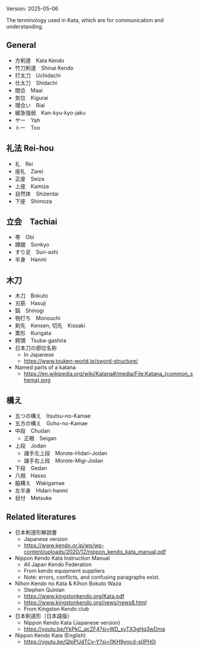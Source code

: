 Version: 2025-05-06

The terminology used in Kata, which are for communication and understanding.


## General

- 方剣道　Kata Kendo
- 竹刀剣道　Shinai Kendo
- 打太刀　Uchidachi
- 仕太刀　Shidachi
- 間合　Maai
- 気位　Kigurai
- 理合い　Riai
- 緩急強弱　Kan-kyu-kyo-jaku
- ヤー　Yah
- トー　Too
## 礼法 Rei-hou

- 礼　Rei
- 座礼　Zarei
- 正座　Seiza
- 上座　Kamiza
- 自然体　Shizentai
- 下座　Shimoza

## 立会　Tachiai

- 帯　Obi
- 蹲踞　Sonkyo
- すり足　Suri-ashi
- 半身　Hanmi

## 木刀

- 木刀　Bokuto
- 刃筋　Hasuji
- 鎬　Shinogi
- 物打ち　Monouchi
- 剣先　Kensen, 切先　Kissaki
- 栗形　Kurigata
- 鍔頭　Tsuba-gashira
- 日本刀の部位名称
	- In Japanese
	- https://www.touken-world.jp/sword-structure/
- Named parts of a katana
	- https://en.wikipedia.org/wiki/Katana#/media/File:Katana_(common_shema).png

## 構え

- 五つの構え　Itsutsu-no-Kamae
- 五方の構え　Goho-no-Kamae
- 中段　Chudan
	- 正眼　Seigan
- 上段　Jodan
	- 諸手左上段　Morote-Hidari-Jodan
	- 諸手右上段　Morote-Migi-Jodan
- 下段　Gedan
- 八相　Hasso
- 脇構え　Wakigamae
- 左半身　Hidari-hanmi
- 目付　Metsuke



## Related literatures

- 日本剣道形解説書
	- Japanese version
	- https://www.kendo.or.jp/wp/wp-content/uploads/2020/12/nippon_kendo_kata_manual.pdf
- Nippon Kendo Kata Instruction Manual
	- All Japan Kendo Federation
	- From kendo equipment suppliers
	- Note: errors, conflicts, and confusing paragraphs exist.
- Nihon Kendo no Kata & Kihon Bokuto Waza
	- Stephen Quinlan
	- https://www.kingstonkendo.org/Kata.pdf
	- https://www.kingstonkendo.org/news/news8.html
	- From Kingston Kendo club
- 日本剣道形（日本語版）
	- Nippon Kendo Kata (Japanese version)
	- https://youtu.be/YkPkC_qcZF4?si=WD_xvTX3gHq3wDma
- Nippon Kendo Kata (English)
	- https://youtu.be/QIpPUdTCv-Y?si=l1KH9yncd-s0PH0i
